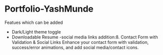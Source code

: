 # Portfolio-YashMunde

Featues which can be added

- Dark/Light theme toggle
- Downloadable Resume
-social media links addition:8. Contact Form with Validation & Social Links
Enhance your contact form with validation, success/error animations, and add social media/contact icons.
